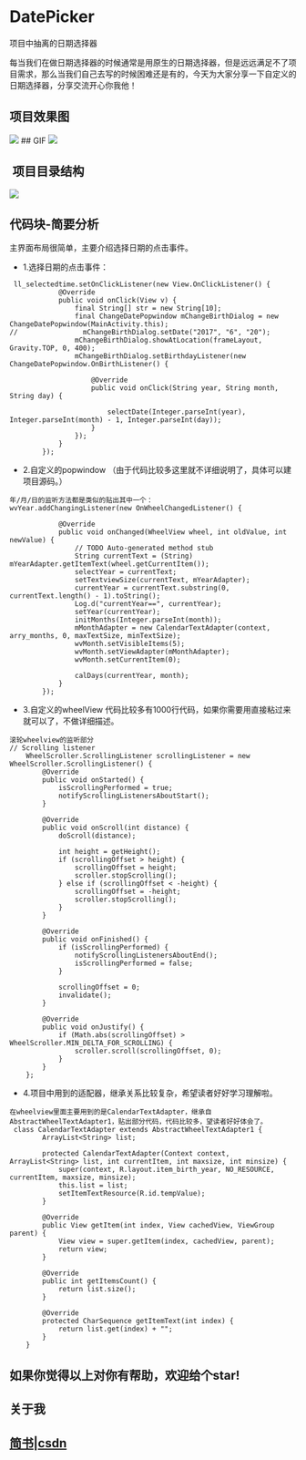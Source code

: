 # DatePicker
项目中抽离的日期选择器

每当我们在做日期选择器的时候通常是用原生的日期选择器，但是远远满足不了项目需求，那么当我们自己去写的时候困难还是有的，今天为大家分享一下自定义的日期选择器，分享交流开心你我他！

## 项目效果图
<img src = "https://github.com/jinhuizxc/DatePicker/blob/master/screenshots/img1.jpg">
## GIF
<img src = "https://github.com/jinhuizxc/DatePicker/blob/master/screenshots/2.gif">

##  项目目录结构
<img src = "https://github.com/jinhuizxc/DatePicker/blob/master/screenshots/img2.jpg">

## 代码块-简要分析
主界面布局很简单，主要介绍选择日期的点击事件。

* 1.选择日期的点击事件：
```
 ll_selectedtime.setOnClickListener(new View.OnClickListener() {
            @Override
            public void onClick(View v) {
                final String[] str = new String[10];
                final ChangeDatePopwindow mChangeBirthDialog = new ChangeDatePopwindow(MainActivity.this);
//                mChangeBirthDialog.setDate("2017", "6", "20");
                mChangeBirthDialog.showAtLocation(frameLayout, Gravity.TOP, 0, 400);
                mChangeBirthDialog.setBirthdayListener(new ChangeDatePopwindow.OnBirthListener() {

                    @Override
                    public void onClick(String year, String month, String day) {

                        selectDate(Integer.parseInt(year), Integer.parseInt(month) - 1, Integer.parseInt(day));
                    }
                });
            }
        });
```
* 2.自定义的popwindow （由于代码比较多这里就不详细说明了，具体可以建项目源码。）
```
年/月/日的监听方法都是类似的贴出其中一个：
wvYear.addChangingListener(new OnWheelChangedListener() {

            @Override
            public void onChanged(WheelView wheel, int oldValue, int newValue) {
                // TODO Auto-generated method stub
                String currentText = (String) mYearAdapter.getItemText(wheel.getCurrentItem());
                selectYear = currentText;
                setTextviewSize(currentText, mYearAdapter);
                currentYear = currentText.substring(0, currentText.length() - 1).toString();
                Log.d("currentYear==", currentYear);
                setYear(currentYear);
                initMonths(Integer.parseInt(month));
                mMonthAdapter = new CalendarTextAdapter(context, arry_months, 0, maxTextSize, minTextSize);
                wvMonth.setVisibleItems(5);
                wvMonth.setViewAdapter(mMonthAdapter);
                wvMonth.setCurrentItem(0);

                calDays(currentYear, month);
            }
        });
```
* 3.自定义的wheelView 代码比较多有1000行代码，如果你需要用直接粘过来就可以了，不做详细描述。
```
滚轮wheelview的监听部分
// Scrolling listener
	WheelScroller.ScrollingListener scrollingListener = new WheelScroller.ScrollingListener() {
		@Override
		public void onStarted() {
			isScrollingPerformed = true;
			notifyScrollingListenersAboutStart();
		}

		@Override
		public void onScroll(int distance) {
			doScroll(distance);

			int height = getHeight();
			if (scrollingOffset > height) {
				scrollingOffset = height;
				scroller.stopScrolling();
			} else if (scrollingOffset < -height) {
				scrollingOffset = -height;
				scroller.stopScrolling();
			}
		}

		@Override
		public void onFinished() {
			if (isScrollingPerformed) {
				notifyScrollingListenersAboutEnd();
				isScrollingPerformed = false;
			}

			scrollingOffset = 0;
			invalidate();
		}

		@Override
		public void onJustify() {
			if (Math.abs(scrollingOffset) > WheelScroller.MIN_DELTA_FOR_SCROLLING) {
				scroller.scroll(scrollingOffset, 0);
			}
		}
	};
```
* 4.项目中用到的适配器，继承关系比较复杂，希望读者好好学习理解啦。
```
在wheelview里面主要用到的是CalendarTextAdapter，继承自AbstractWheelTextAdapter1，贴出部分代码，代码比较多，望读者好好体会了。
 class CalendarTextAdapter extends AbstractWheelTextAdapter1 {
        ArrayList<String> list;

        protected CalendarTextAdapter(Context context, ArrayList<String> list, int currentItem, int maxsize, int minsize) {
            super(context, R.layout.item_birth_year, NO_RESOURCE, currentItem, maxsize, minsize);
            this.list = list;
            setItemTextResource(R.id.tempValue);
        }

        @Override
        public View getItem(int index, View cachedView, ViewGroup parent) {
            View view = super.getItem(index, cachedView, parent);
            return view;
        }

        @Override
        public int getItemsCount() {
            return list.size();
        }

        @Override
        protected CharSequence getItemText(int index) {
            return list.get(index) + "";
        }
    }
```

## 如果你觉得以上对你有帮助，欢迎给个star!

## 关于我
## [简书](http://www.jianshu.com/u/e0d050a2120f)|[csdn](http://blog.csdn.net/jinhui157)




